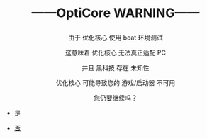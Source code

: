 # <p align="center">——OptiCore WARNING——</p>

<p align="center">由于 优化核心 使用 boat 环境测试</p>
<p align="center">这意味着 优化核心 无法真正适配 PC</p>
<p align="center">并且 黑科技 存在 未知性</p>
<p align="center">优化核心 可能导致您的 游戏/启动器 不可用</p>
<p align="center">您仍要继续吗？</p>

- [是](verp.md)

- [否](ver2.md)

⠀  
⠀  
⠀  
⠀  
⠀  
⠀  
⠀  
⠀⠀  
⠀  
⠀  
⠀⠀  
⠀  
⠀  
⠀⠀  
⠀  
⠀  
⠀⠀  
⠀  
⠀  
⠀⠀  
⠀  
⠀  
⠀⠀  
⠀  
⠀  
⠀⠀  
⠀  
⠀  
⠀⠀  
⠀  
⠀  
⠀⠀  
⠀  
⠀  
⠀⠀  
⠀  
⠀  
⠀⠀  
⠀  
⠀  
⠀⠀  
⠀  
⠀  
⠀⠀  
⠀  
⠀  
⠀⠀  
⠀  
⠀  
⠀⠀  
⠀  
⠀  
⠀⠀  
⠀  
⠀  
⠀⠀  
⠀  
⠀  
⠀⠀  
⠀  
⠀  
⠀⠀  
⠀  
⠀  
⠀⠀  
⠀  
⠀  
⠀⠀  
⠀  
⠀  
⠀⠀  
⠀  
⠀  
⠀⠀  
⠀  
⠀  
⠀⠀  
⠀  
⠀  
⠀⠀  
⠀  
⠀  
⠀⠀  
⠀  
⠀  
⠀⠀  
⠀  
⠀  
⠀⠀  
⠀  
⠀  
⠀⠀  
⠀  
⠀  
⠀⠀  
⠀  
⠀  
⠀⠀  
⠀  
⠀  
⠀⠀  
⠀  
⠀  
⠀⠀  
⠀  
⠀  
⠀⠀  
⠀  
⠀  
⠀⠀  
⠀  
⠀  
⠀⠀  
⠀  
⠀  
⠀⠀  
⠀  
⠀  
⠀⠀  
⠀  
⠀  
⠀⠀  
⠀  
⠀  
⠀⠀  
⠀  
⠀  
⠀⠀  
⠀  
⠀  
⠀⠀  
⠀  
⠀  
⠀⠀  
⠀  
⠀  
⠀⠀  
⠀  
⠀  
⠀⠀  
⠀  
⠀  
⠀⠀  
⠀  
⠀  
⠀⠀  
⠀  
⠀  
⠀⠀  
⠀  
⠀  
⠀⠀  
⠀  
⠀  
⠀⠀  
⠀  
⠀  
⠀⠀  
⠀  
⠀  
⠀⠀  
⠀  
⠀  
⠀⠀  
⠀  
⠀  
⠀⠀  
⠀  
⠀  
⠀⠀  
⠀  
⠀  
⠀⠀  
⠀  
⠀  
⠀⠀  
⠀  
⠀  
⠀⠀  
⠀  
⠀  
⠀⠀  
⠀  
⠀  
⠀⠀  
⠀  
⠀  
⠀⠀  
⠀  
⠀  
⠀⠀  
⠀  
⠀  
⠀⠀  
⠀  
⠀  
⠀⠀  
⠀  
⠀  
⠀⠀  
⠀  
⠀  
⠀⠀  
⠀  
⠀  
⠀⠀  
⠀  
⠀  
⠀⠀  
⠀  
⠀  
⠀⠀  
⠀  
⠀  
⠀⠀  
⠀  
⠀  
⠀⠀  
⠀  
⠀  
⠀⠀  
⠀  
⠀  
⠀⠀  
⠀  
⠀  
⠀⠀  
⠀  
⠀  
⠀⠀  
⠀  
⠀  
⠀⠀  
⠀  
⠀  
⠀⠀  
⠀  
⠀  
⠀⠀  
⠀  
⠀  
⠀⠀  
⠀  
⠀  
⠀⠀  
⠀  
⠀  
⠀⠀  
⠀  
⠀  
⠀⠀  
⠀  
⠀  
⠀⠀  
⠀  
⠀  
⠀⠀  
⠀  
⠀  
⠀⠀  
⠀  
⠀  
⠀⠀  
⠀  
⠀  
⠀⠀  
⠀  
⠀  
⠀⠀  
⠀  
⠀  
⠀⠀  
⠀  
⠀  
⠀⠀  
⠀  
⠀  
⠀⠀  
⠀  
⠀  
⠀⠀  
⠀  
⠀  
⠀⠀  
⠀  
⠀  
⠀⠀  
⠀  
⠀  
⠀⠀  
⠀  
⠀  
⠀⠀  
⠀  
⠀  
⠀⠀  
⠀  
⠀  
⠀⠀  
⠀  
⠀  
⠀⠀  
⠀  
⠀  
⠀⠀  
⠀  
⠀  
⠀⠀  
⠀  
⠀  
⠀⠀  
⠀  
⠀  
⠀⠀  
⠀  
⠀  
⠀⠀  
⠀  
⠀  
⠀⠀  
⠀  
⠀  
⠀⠀  
⠀  
⠀  
⠀⠀  
⠀  
⠀  
⠀⠀  
⠀  
⠀  
⠀⠀  
⠀  
⠀  
⠀⠀  
⠀  
⠀  
⠀⠀  
⠀  
⠀  
⠀⠀  
⠀  
⠀  
⠀⠀  
⠀  
⠀  
⠀⠀  
⠀  
⠀  
⠀⠀  
⠀  
⠀  
⠀⠀  
⠀  
⠀  
⠀⠀  
⠀  
⠀  
⠀⠀  
⠀  
⠀  
⠀⠀  
⠀  
⠀  
⠀⠀  
⠀  
⠀  
⠀⠀  
⠀  
⠀  
⠀⠀  
⠀  
⠀  
⠀⠀  
⠀  
⠀  
⠀⠀  
⠀  
⠀  
⠀⠀  
⠀  
⠀  
⠀⠀  
⠀  
⠀  
⠀⠀  
⠀  
⠀  
⠀⠀  
⠀  
⠀  
⠀⠀  
⠀  
⠀  
⠀⠀  
⠀  
⠀  
⠀⠀  
⠀  
⠀  
⠀⠀  
⠀  
⠀  
⠀⠀  
⠀  
⠀  
⠀⠀  
⠀  
⠀  
⠀⠀  
⠀  
⠀  
⠀⠀  
⠀  
⠀  
⠀⠀  
⠀  
⠀  
⠀⠀  
⠀  
⠀  
⠀⠀  
⠀  
⠀  
⠀⠀  
⠀  
⠀  
⠀⠀  
⠀  
⠀  
⠀⠀  
⠀  
⠀  
⠀⠀  
⠀  
⠀  
⠀⠀  
⠀  
⠀  
⠀⠀  
⠀  
⠀  
⠀⠀  
⠀  
⠀  
⠀⠀  
⠀  
⠀  
⠀⠀  
⠀  
⠀  
⠀⠀  
⠀  
⠀  
⠀⠀  
⠀  
⠀  
⠀⠀  
⠀  
⠀  
⠀⠀  
⠀  
⠀  
⠀⠀  
⠀  
⠀  
⠀⠀  
⠀  
⠀  
⠀⠀  
⠀  
⠀  
⠀⠀  
⠀  
⠀  
⠀⠀  
⠀  
⠀  
⠀⠀  
⠀  
⠀  
⠀⠀  
⠀  
⠀  
⠀⠀  
⠀  
⠀  
⠀⠀  
⠀  
⠀  
⠀⠀  
⠀  
⠀  
⠀⠀  
⠀  
⠀  
⠀⠀  
⠀  
⠀  
⠀⠀  
⠀  
⠀  
⠀⠀  
⠀  
⠀  
⠀⠀  
⠀  
⠀  
⠀⠀  
⠀  
⠀  
⠀⠀  
⠀  
⠀  
⠀⠀  
⠀  
⠀  
⠀⠀  
⠀  
⠀  
⠀⠀  
⠀  
⠀  
⠀⠀  
⠀  
⠀  
⠀⠀  
⠀  
⠀  
⠀⠀  
⠀  
⠀  
⠀⠀  
⠀  
⠀  
⠀⠀  
⠀  
⠀  
⠀⠀  
⠀  
⠀  
⠀⠀  
⠀  
⠀  
⠀⠀  
⠀  
⠀  
⠀⠀  
⠀  
⠀  
⠀⠀  
⠀  
⠀  
⠀⠀  
⠀  
⠀  
⠀⠀  
⠀  
⠀  
⠀⠀  
⠀  
⠀  
⠀⠀  
⠀  
⠀  
⠀⠀  
⠀  
⠀  
⠀⠀  
⠀  
⠀  
⠀⠀  
⠀  
⠀  
⠀⠀  
⠀  
⠀  
⠀⠀  
⠀  
⠀  
⠀⠀  
⠀  
⠀  
⠀⠀  
⠀  
⠀  
⠀⠀  
⠀  
⠀  
⠀⠀  
⠀  
⠀  
⠀⠀  
⠀  
⠀  
⠀⠀  
⠀  
⠀  
⠀⠀  
⠀  
⠀  
⠀⠀  
⠀  
⠀  
⠀⠀  
⠀  
⠀  
⠀⠀  
⠀  
⠀  
⠀⠀  
⠀  
⠀  
⠀⠀  
⠀  
⠀  
⠀⠀  
⠀  
⠀  
⠀⠀  
⠀  
⠀  
⠀⠀  
⠀  
⠀  
⠀⠀  
⠀  
⠀  
⠀⠀  
⠀  
⠀  
⠀⠀  
⠀  
⠀  
⠀⠀  
⠀  
⠀  
⠀⠀  
⠀  
⠀  
⠀⠀  
⠀  
⠀  
⠀⠀  
⠀  
⠀  
⠀⠀  
⠀  
⠀  
⠀⠀  
⠀  
⠀  
⠀⠀  
⠀  
⠀  
⠀⠀  
⠀  
⠀  
⠀⠀  
⠀  
⠀  
⠀⠀  
⠀  
⠀  
⠀⠀  
⠀  
⠀  
⠀⠀  
⠀  
⠀  
⠀⠀  
⠀  
⠀  
⠀⠀  
⠀  
⠀  
⠀⠀  
⠀  
⠀  
⠀⠀  
⠀  
⠀  
⠀⠀  
⠀  
⠀  
⠀⠀  
⠀  
⠀  
⠀⠀  
⠀  
⠀  
⠀⠀  
⠀  
⠀  
⠀⠀  
⠀  
⠀  
⠀⠀  
⠀  
⠀  
⠀⠀  
⠀  
⠀  
⠀⠀  
⠀  
⠀  
⠀⠀  
⠀  
⠀  
⠀⠀  
⠀  
⠀  
⠀⠀  
⠀  
⠀  
⠀⠀  
⠀  
⠀  
⠀⠀  
⠀  
⠀  
⠀⠀  
⠀  
⠀  
⠀⠀  
⠀  
⠀  
⠀⠀  
⠀  
⠀  
⠀⠀  
⠀  
⠀  
⠀⠀  
⠀  
⠀  
⠀⠀  
⠀  
⠀  
⠀⠀  
⠀  
⠀  
⠀⠀  
⠀  
⠀  
⠀⠀  
⠀  
⠀  
⠀⠀  
⠀  
⠀  
⠀⠀  
⠀  
⠀  
⠀⠀  
⠀  
⠀  
⠀⠀  
⠀  
⠀  
⠀⠀  
⠀  
⠀  
⠀⠀  
⠀  
⠀  
⠀⠀  
⠀  
⠀  
⠀⠀  
⠀  
⠀  
⠀⠀  
⠀  
⠀  
⠀⠀  
⠀  
⠀  
⠀⠀  
⠀  
⠀  
⠀⠀  
⠀  
⠀  
⠀⠀  
⠀  
⠀  
⠀⠀  
⠀  
⠀  
⠀⠀  
⠀  
⠀  
⠀⠀  
⠀  
⠀  
⠀⠀  
⠀  
⠀  
⠀⠀  
⠀  
⠀  
⠀⠀  
⠀  
⠀  
⠀⠀  
⠀  
⠀  
⠀⠀  
⠀  
⠀  
⠀⠀  
⠀  
⠀  
⠀⠀  
⠀  
⠀  
⠀⠀  
⠀  
⠀  
⠀⠀  
⠀  
⠀  
⠀⠀  
⠀  
⠀  
⠀⠀  
⠀  
⠀  
⠀⠀  
⠀  
⠀  
⠀⠀  
⠀  
⠀  
⠀⠀  
⠀  
⠀  
⠀⠀  
⠀  
⠀  
⠀⠀  
⠀  
⠀  
⠀⠀  
⠀  
⠀  
⠀⠀  
⠀  
⠀  
⠀⠀  
⠀  
⠀  
⠀⠀  
⠀  
⠀  
⠀⠀  
⠀  
⠀  
⠀⠀  
⠀  
⠀  
⠀⠀  
⠀  
⠀  
⠀⠀  
⠀  
⠀  
⠀⠀  
⠀  
⠀  
⠀⠀  
⠀  
⠀  
⠀⠀  
⠀  
⠀  
⠀⠀  
⠀  
⠀  
⠀⠀  
⠀  
⠀  
⠀⠀  
⠀  
⠀  
⠀⠀  
⠀  
⠀  
⠀⠀  
⠀  
⠀  
⠀⠀  
⠀  
⠀  
⠀⠀  
⠀  
⠀  
⠀⠀  
⠀  
⠀  
⠀⠀  
⠀  
⠀  
⠀⠀  
⠀  
⠀  
⠀⠀  
⠀  
⠀  
⠀⠀  
⠀  
⠀  
⠀⠀  
⠀  
⠀  
⠀⠀  
⠀  
⠀  
⠀⠀  
⠀  
⠀  
⠀⠀  
⠀  
⠀  
⠀⠀  
⠀  
⠀  
⠀⠀  
⠀  
⠀  
⠀⠀  
⠀  
⠀  
⠀⠀  
⠀  
⠀  
⠀⠀  
⠀  
⠀  
⠀⠀  
⠀  
⠀  
⠀⠀  
⠀  
⠀  
⠀⠀  
⠀  
⠀  
⠀⠀  
⠀  
⠀  
⠀⠀  
⠀  
⠀  
⠀⠀  
⠀  
⠀  
⠀⠀  
⠀  
⠀  
⠀⠀  
⠀  
⠀  
⠀⠀  
⠀  
⠀  
⠀⠀  
⠀  
⠀  
⠀⠀  
⠀  
⠀  
⠀⠀  
⠀  
⠀  
⠀⠀  
⠀  
⠀  
⠀⠀  
⠀  
⠀  
⠀⠀  
⠀  
⠀  
⠀⠀  
⠀  
⠀  
⠀⠀  
⠀  
⠀  
⠀⠀  
⠀  
⠀  
⠀⠀  
⠀  
⠀  
⠀⠀  
⠀  
⠀  
⠀⠀  
⠀  
⠀  
⠀⠀  
⠀  
⠀  
⠀⠀  
⠀  
⠀  
⠀⠀  
⠀  
⠀  
[![](egg.jpg)](https://vdse.bdstatic.com/192d9a98d782d9c74c96f09db9378d93.mp4)
作者留言:"优化核心 对于 PC 的 兼容性 并不低  
多数是 无法修复 针对于 PC 的 Bug 与 错误"
